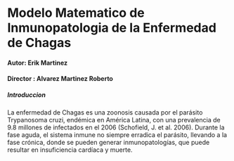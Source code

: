 # Modelo Matematico de Inmunopatologia de la Enfermedad de Chagas
#### Autor: Erik Martinez
#### Director : Alvarez Martinez Roberto

##### Introduccion
 La enfermedad de Chagas es una zoonosis causada por el parásito Trypanosoma cruzi, endémica en América Latina, con una prevalencia de 9.8 millones de infectados en el 2006 (Schofield, J. et al. 2006). Durante la fase aguda, el sistema inmune no siempre erradica el parásito, llevando a la fase crónica, donde se pueden generar inmunopatologías, que puede resultar en insuficiencia cardíaca y muerte.
